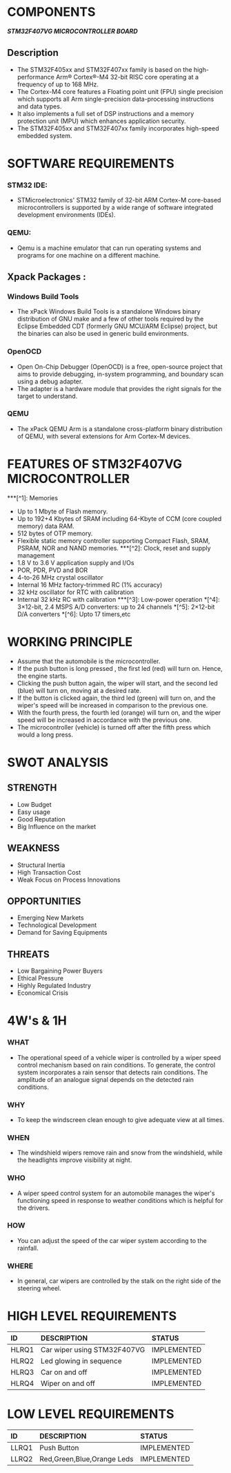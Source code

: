 
# COMPONENTS
***STM32F407VG MICROCONTROLLER BOARD***
## Description
* The STM32F405xx and STM32F407xx family is based on the high-performance Arm® Cortex®-M4 32-bit RISC core operating at a frequency of up to 168 MHz.
*  The Cortex-M4 core features a Floating point unit (FPU) single precision which supports all Arm single-precision data-processing instructions and data types. 
*  It also implements a full set of DSP instructions and a memory protection unit (MPU) which enhances application security. 
*  The STM32F405xx and STM32F407xx family incorporates high-speed embedded system.

# SOFTWARE REQUIREMENTS

### STM32 IDE:
* STMicroelectronics' STM32 family of 32-bit ARM Cortex-M core-based microcontrollers is supported by a wide range of software integrated development environments (IDEs).
### QEMU:
* Qemu is a machine emulator that can run operating systems and programs for one machine on a different machine.

## Xpack Packages :

### Windows Build Tools
* The xPack Windows Build Tools is a standalone Windows binary distribution of GNU make and a few of other tools required by the Eclipse Embedded CDT (formerly GNU MCU/ARM Eclipse) project, but the binaries can also be used in generic build environments.
### OpenOCD 
* Open On-Chip Debugger (OpenOCD) is a free, open-source project that aims to provide debugging, in-system programming, and boundary scan using a debug adapter. 
* The adapter is a hardware module that provides the right signals for the target to understand.


### QEMU 
* The xPack QEMU Arm is a standalone cross-platform binary distribution of QEMU, with several extensions for Arm Cortex-M devices.


# FEATURES OF STM32F407VG MICROCONTROLLER
***[^1]: Memories
* Up to 1 Mbyte of Flash memory.
* Up to 192+4 Kbytes of SRAM including 64-Kbyte of CCM (core coupled memory) data RAM.
* 512 bytes of OTP memory.
* Flexible static memory controller supporting Compact Flash, SRAM, PSRAM, NOR and NAND memories.
***[^2]: Clock, reset and supply management
* 1.8 V to 3.6 V application supply and I/Os
* POR, PDR, PVD and BOR
* 4-to-26 MHz crystal oscillator
* Internal 16 MHz factory-trimmed RC (1% accuracy)
* 32 kHz oscillator for RTC with calibration
* Internal 32 kHz RC with calibration
***[^3]: Low-power operation
*[^4]: 3×12-bit, 2.4 MSPS A/D converters: up to 24 channels
*[^5]: 2×12-bit D/A converters
*[^6]: Upto 17 timers,etc

# WORKING PRINCIPLE
* Assume that the automobile is the microcontroller. 
* If the push button is long pressed , the first led (red) will turn on. Hence, the engine starts.
* Clicking the push button again, the wiper will start, and the second led (blue) will turn on, moving at a desired rate. 
* If the button is clicked again, the third led (green) will turn on, and the wiper's speed will be increased in comparison to the previous one. 
* With the fourth press,  the fourth led (orange) will turn on, and the wiper speed will be increased in accordance with the previous one. 
* The microcontroller (vehicle) is turned off after the fifth press which would a long press.


# SWOT ANALYSIS
## STRENGTH
* Low Budget
* Easy usage
* Good Reputation
* Big Influence on the market
## WEAKNESS
* Structural Inertia
* High Transaction Cost
* Weak Focus on Process Innovations
## OPPORTUNITIES
* Emerging New Markets
* Technological Development
* Demand for Saving Equipments
## THREATS
* Low Bargaining Power Buyers
* Ethical Pressure
* Highly Regulated Industry
* Economical Crisis
# 4W's & 1H
### WHAT
* The operational speed of a vehicle wiper is controlled by a wiper speed control mechanism based on rain conditions. To generate, the control system incorporates a rain sensor that detects rain conditions. The amplitude of an analogue signal depends on the detected rain conditions.
### WHY
* To keep the windscreen clean enough to give adequate view at all times. 
### WHEN
* The windshield wipers remove rain and snow from the windshield, while the headlights improve visibility at night.
### WHO
* A wiper speed control system for an automobile manages the wiper's functioning speed in response to weather conditions which is helpful for the drivers.
### HOW
* You can adjust the speed of the car wiper system according to the rainfall.
### WHERE
* In general, car wipers are controlled by the stalk on the right side of the steering wheel.


# HIGH LEVEL REQUIREMENTS
|ID|DESCRIPTION|STATUS|
|:--|:----------|:-----|
|HLRQ1|Car wiper using STM32F407VG|IMPLEMENTED|
|HLRQ2|Led glowing in sequence|IMPLEMENTED|
|HLRQ3|Car on and off|IMPLEMENTED|
|HLRQ4|Wiper on and off|IMPLEMENTED|

# LOW LEVEL REQUIREMENTS
|ID|DESCRIPTION|STATUS|
|:--|:----------|:-----|
|LLRQ1|Push Button|IMPLEMENTED|
|LLRQ2|Red,Green,Blue,Orange Leds|IMPLEMENTED| 
